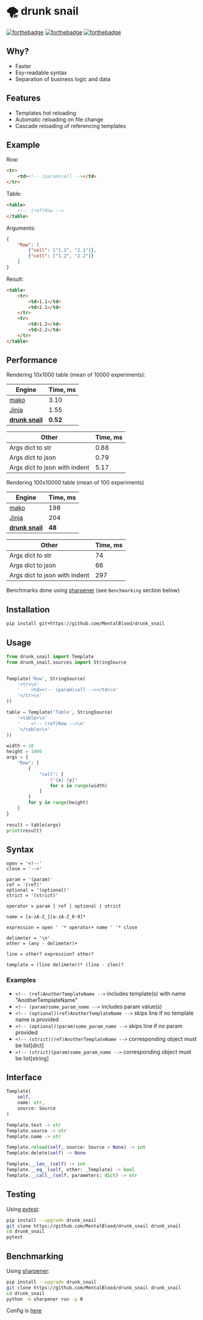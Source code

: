# 🌪️ drunk snail

[![forthebadge](https://forthebadge.com/images/badges/made-with-c.svg)](https://forthebadge.com) [![forthebadge](https://forthebadge.com/images/badges/powered-by-black-magic.svg)](https://forthebadge.com) [![forthebadge](https://forthebadge.com/images/badges/ages-18.svg)](https://forthebadge.com)



## Why?

* Faster
* Esy-readable syntax
* Separation of business logic and data



## Features

* Templates hot reloading
* Automatic reloading on file change
* Cascade reloading of referencing templates



## Example

Row:
```html
<tr>
    <td><!-- (param)cell --></td>
</tr>
```
Table:
```html
<table>
    <!-- (ref)Row -->
</table>
```
Arguments:
```json
{
    "Row": [
        {"cell": ["1.1", "2.1"]},
        {"cell": ["1.2", "2.2"]}
    ]
}
```
Result:
```html
<table>
    <tr>
        <td>1.1</td>
        <td>2.1</td>
    </tr>
    <tr>
        <td>1.2</td>
        <td>2.2</td>
    </tr>
</table>

```



## Performance

Rendering 10x1000 table (mean of 10000 experiments):

| Engine                                                                                     | Time, ms |
| ------------------------------------------------------------------------------------------ | -------- |
| [mako](https://github.com/sqlalchemy/mako)                                                 | 3.10     |
| [Jinja](https://github.com/pallets/jinja)                                                  | 1.55     |
| **[drunk snail](https://github.com/MentalBlood/drunk_snail)**                              | **0.52** |

| Other                         | Time, ms |
| ----------------------------- | -------- |
| Args dict to str              | 0.88     |
| Args dict to json             | 0.79     |
| Args dict to json with indent | 5.17     |

Rendering 100x10000 table (mean of 100 experiments)

| Engine                                                        | Time, ms |
| ------------------------------------------------------------- | -------- |
| [mako](https://github.com/sqlalchemy/mako)                    | 198      |
| [Jinja](https://github.com/pallets/jinja)                     | 204      |
| **[drunk snail](https://github.com/MentalBlood/drunk_snail)** | **48**   |

| Other                         | Time, ms |
| ----------------------------- | -------- |
| Args dict to str              | 74       |
| Args dict to json             | 66       |
| Args dict to json with indent | 297      |

Benchmarks done using [sharpener](https://github.com/MentalBlood/sharpener) (see `Benchmarking` section below)



## Installation

```bash
pip install git+https://github.com/MentalBlood/drunk_snail
```



## Usage

```python
from drunk_snail import Template
from drunk_snail.sources import StringSource


Template('Row', StringSource(
    '<tr>\n'
    '    <td><!-- (param)cell --></td>\n'
    '</tr>\n'
))

table = Template('Table', StringSource(
    '<table>\n'
    '    <!-- (ref)Row -->\n'
    '</table>\n'
))

width = 10
height = 1000
args = {
    "Row": [
        {
            "cell": [
                f"{x}.{y}"
                for x in range(width)
            ]
        }
        for y in range(height)
    ]
}

result = table(args)
print(result)
```



## Syntax

```
open = '<!--'
close = '-->'

param = '(param)'
ref = '(ref)'
optional = '(optional)'
strict = '(strict)'

operator = param | ref | optional | strict

name = [a-zA-Z_][a-zA-Z_0-9]*

expression = open ' '* operator+ name ' '* close

delimeter = '\n'
other = (any - delimeter)+

line = other? expression? other?

template = (line delimeter)* (line - zlen)?
```


### Examples

* `<!-- (ref)AnotherTemplateName -->` includes template(s) with name "AnotherTemplateName"
* `<!-- (param)some_param_name -->` includes param value(s)
* `<!-- (optional)(ref)AnotherTemplateName -->` skips line if no template name is provided
* `<!-- (optional)(param)some_param_name -->` skips line if no param provided
* `<!-- (strict)(ref)AnotherTemplateName -->` corresponding object must be list[dict]
* `<!-- (strict)(param)some_param_name -->` corresponding object must be list[string]



## Interface

```python
Template(
    self,
    name: str,
    source: Source
)

Template.text -> str
Template.source -> str
Template.name -> str

Template.reload(self, source: Source = None) -> int
Template.delete(self) -> None

Template.__len__(self) -> int
Template.__eq__(self, other: _Template) -> bool
Template.__call__(self, parameters: dict) -> str
```



## Testing

Using [pytest](https://pypi.org/project/pytest/):

```bash
pip install --upgrade drunk_snail
git clone https://github.com/MentalBlood/drunk_snail drunk_snail
cd drunk_snail
pytest
```



## Benchmarking

Using [sharpener](https://github.com/MentalBlood/sharpener):

```bash
pip install --upgrade drunk_snail
git clone https://github.com/MentalBlood/drunk_snail drunk_snail
cd drunk_snail
python -m sharpener run -p 0
```

Config is [here](benchmarks/benchmark_default.json)